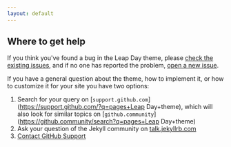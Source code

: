 ```yaml
---
layout: default
---
```


## Where to get help

If you think you've found a bug in the Leap Day theme, please [check the existing issues](https://github.com/pages-themes/leap-day/issues), and if no one has reported the problem, [open a new issue](https://github.com/pages-themes/leap-day/issues/new).

If you have a general question about the theme, how to implement it, or how to customize it for your site you have two options:

1. Search for your query on [`support.github.com`](https://support.github.com/?q=pages+Leap Day+theme), which will also look for similar topics on [`github.community`](https://github.community/search?q=pages+Leap Day+theme)
2. Ask your question of the Jekyll community on [talk.jekyllrb.com](https://talk.jekyllrb.com/)
3. [Contact GitHub Support](https://github.com/contact?form%5Bsubject%5D=GitHub%20Pages%20theme%20pages-themes/leap-day)
